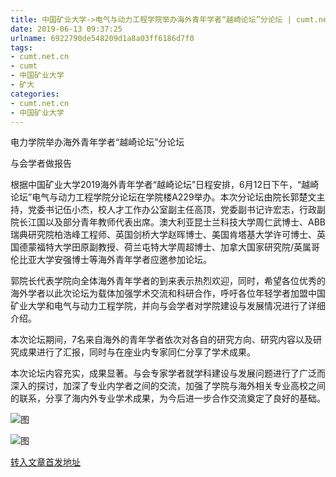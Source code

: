```yaml
---
title: 中国矿业大学->电气与动力工程学院举办海外青年学者“越崎论坛”分论坛 | cumt.net.cn
date: 2019-06-13 09:37:25
urlname: 6922790de548209d1a8a03ff6186d7f0
tags: 
- cumt.net.cn
- cumt
- 中国矿业大学
- 矿大
categories:
- cumt.net.cn
- 中国矿业大学
---
```



电力学院举办海外青年学者“越崎论坛”分论坛

与会学者做报告

根据中国矿业大学2019海外青年学者“越崎论坛”日程安排，6月12日下午，“越崎论坛”电气与动力工程学院分论坛在学院楼A229举办。本次分论坛由院长郭楚文主持，党委书记伍小杰，校人才工作办公室副主任高顶，党委副书记许宏志，行政副院长江国以及部分青年教师代表出席。澳大利亚昆士兰科技大学周仁武博士、ABB瑞典研究院柏浩峰工程师、英国剑桥大学赵晖博士、美国肯塔基大学许可博士、英国德蒙福特大学田原副教授、荷兰屯特大学周超博士、加拿大国家研究院/英属哥伦比亚大学安强博士等海外青年学者应邀参加论坛。

郭院长代表学院向全体海外青年学者的到来表示热烈欢迎，同时，希望各位优秀的海外学者以此次论坛为载体加强学术交流和科研合作，呼吁各位年轻学者加盟中国矿业大学和电气与动力工程学院，并向与会学者对学院建设与发展情况进行了详细介绍。

本次论坛期间，7名来自海外的青年学者依次对各自的研究方向、研究内容以及研究成果进行了汇报，同时与在座业内专家同仁分享了学术成果。

本次论坛内容充实，成果显著。与会专家学者就学科建设与发展问题进行了广泛而深入的探讨，加深了专业内学者之间的交流，加强了学院与海外相关专业高校之间的联系，分享了海内外专业学术成果，为今后进一步合作交流奠定了良好的基础。



![图](http://xwzx.cumt.edu.cn/_upload/article/images/9a/c6/b814403e4533bcf3eb42f14928f4/6a37dab2-7a84-45de-aaa0-e1d1841454ec.jpg)

![图](http://xwzx.cumt.edu.cn/_upload/article/images/9a/c6/b814403e4533bcf3eb42f14928f4/b2d7d89f-c480-4c96-9a91-361a7531603d.jpg)

[转入文章首发地址](http://xwzx.cumt.edu.cn/13/8d/c523a529293/page.htm)